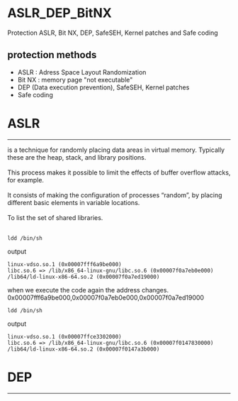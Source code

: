 # ASLR_DEP_BitNX
Protection ASLR, Bit NX, DEP, SafeSEH, Kernel patches and Safe coding

## protection methods
* ASLR : Adress Space Layout Randomization
* Bit NX : memory page "not executable"
* DEP (Data execution prevention), SafeSEH, Kernel patches
* Safe coding

# ASLR
<hr>
is a technique for randomly placing data areas in virtual memory. Typically these are the heap, stack, and library positions.
<br> <br>
This process makes it possible to limit the effects of buffer overflow attacks, for example.
<br><br>
It consists of making the configuration of processes “random”, by placing different basic elements in variable locations.
<br> <br>
To list the set of shared libraries.
<br><br>

```terminal
ldd /bin/sh
```
output
```
linux-vdso.so.1 (0x00007fff6a9be000)
libc.so.6 => /lib/x86_64-linux-gnu/libc.so.6 (0x00007f0a7eb0e000)
/lib64/ld-linux-x86-64.so.2 (0x00007f0a7ed19000)
```
when we execute the code again the address changes. 0x00007fff6a9be000,0x00007f0a7eb0e000,0x00007f0a7ed19000

```terminal
ldd /bin/sh
```
output
```
linux-vdso.so.1 (0x00007ffce3302000)
libc.so.6 => /lib/x86_64-linux-gnu/libc.so.6 (0x00007f0147830000)
/lib64/ld-linux-x86-64.so.2 (0x00007f0147a3b000)
```
# DEP
<hr>
